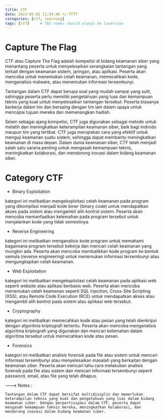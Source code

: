 ```yaml
---
title: CTF
date: 2023-05-02 11:54:40 +/-TTTT
categories: [ctf, learning]
tags: [ctf]     # TAG names should always be lowercase
---
```


# Capture The Flag

CTF atau Capture The Flag adalah kompetisi di bidang keamanan siber yang menantang peserta untuk menyelesaikan serangkaian tantangan yang terkait dengan keamanan sistem, jaringan, atau aplikasi. Peserta akan mencoba untuk menemukan celah keamanan, memecahkan kode, menganalisis malware, atau menemukan informasi tersembunyi.

Tantangan dalam CTF dapat berupa soal yang mudah sampai yang sulit, sehingga peserta perlu memiliki pengetahuan yang luas dan kemampuan teknis yang kuat untuk menyelesaikan tantangan tersebut. Peserta biasanya berkerja dalam tim dan bersaing dengan tim lain dalam upaya untuk mencapai tujuan mereka dan memenangkan hadiah.

Selain sebagai ajang kompetisi, CTF juga digunakan sebagai metode untuk melatih dan meningkatkan keterampilan keamanan siber, baik bagi individu maupun tim yang terlibat. CTF juga merupakan cara yang efektif untuk menguji keamanan suatu sistem, sehingga dapat membantu meningkatkan keamanan di masa depan. Dalam dunia keamanan siber, CTF telah menjadi salah satu sarana penting untuk mengasah kemampuan teknis, meningkatkan kolaborasi, dan mendorong inovasi dalam bidang keamanan siber.

# Category CTF

* Binary Exploitation

kategori ini melibatkan mengeksploitasi celah keamanan pada program yang dikompilasi menjadi kode biner (binary code) untuk mendapatkan akses pada sistem atau mengambil alih kontrol sistem. Peserta akan mencoba memanfaatkan kelemahan pada program tersebut untuk menjalankan kode yang tidak semestinya.

* Reverse Engineering

kategori ini melibatkan menganalisis kode program untuk memahami bagaimana program tersebut bekerja dan mencari celah keamanan yang mungkin ada. Peserta akan mencoba membalikkan kode program ke bentuk semula (reverse engineering) untuk menemukan informasi tersembunyi atau mengungkapkan celah keamanan.

* Web Exploitation

kategori ini melibatkan mengeksploitasi celah keamanan pada aplikasi web seperti website atau aplikasi berbasis web. Peserta akan mencoba menemukan celah keamanan seperti SQL injection, Cross-Site Scripting (XSS), atau Remote Code Execution (RCE) untuk mendapatkan akses atau mengambil alih kontrol pada sistem atau aplikasi web tersebut.

* Cryptography

 kategori ini melibatkan memecahkan kode atau pesan yang telah dienkripsi dengan algoritma kriptografi tertentu. Peserta akan mencoba menganalisis algoritma kriptografi yang digunakan dan mencari kelemahan dalam algoritma tersebut untuk memecahkan kode atau pesan.

* Forensics

 kategori ini melibatkan analisis forensik pada file atau sistem untuk mencari informasi tersembunyi atau menyelesaikan masalah yang berkaitan dengan keamanan siber. Peserta akan mencari tahu cara melakukan analisis forensik pada file atau sistem dan mencari informasi tersembunyi seperti password, email, atau file yang telah dihapus.


--->  Notes :
```
Tantangan dalam CTF dapat bersifat multidisiplin dan memerlukan keterampilan teknis yang kuat dan pengetahuan yang luas dalam bidang keamanan siber. Dengan berpartisipasi dalam CTF, peserta dapat mengasah kemampuan teknis mereka, meningkatkan kolaborasi, dan mendorong inovasi dalam bidang keamanan siber.
```